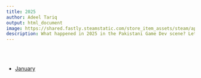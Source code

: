 ```yaml
---
title: 2025
author: Adeel Tariq
output: html_document
image: https://shared.fastly.steamstatic.com/store_item_assets/steam/apps/3476640/header.jpg
description: What happened in 2025 in the Pakistani Game Dev scene? Let's find out.
---
```


<br>
<br>

- [January](january)
